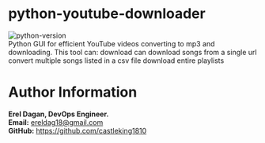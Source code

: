 # python-youtube-downloader
![python-version](https://img.shields.io/badge/python-v3.9-blue)<br>
Python GUI for efficient YouTube videos converting to mp3 and downloading.
This tool can:
    download can download songs from a single url
    convert multiple songs listed in a csv file
    download entire playlists

# Author Information

<b>Erel Dagan, DevOps Engineer.</b><br>
<b>Email:</b> ereldag18@gmail.com<br>
<b>GitHub:</b> https://github.com/castleking1810
